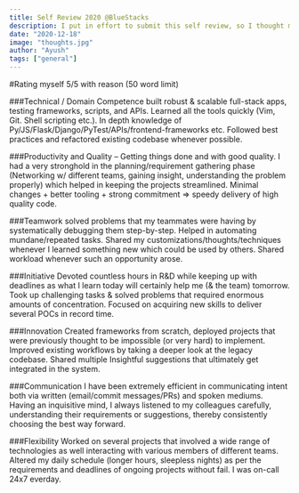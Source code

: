```yaml
---
title: Self Review 2020 @BlueStacks
description: I put in effort to submit this self review, so I thought might as well host it on the internet. What can go wrong?
date: "2020-12-18"
image: "thoughts.jpg"
author: "Ayush"
tags: ["general"]
---
```


#Rating myself 5/5 with reason (50 word limit)

###Technical / Domain Competence
built robust & scalable full-stack apps, testing frameworks, scripts, and APIs. Learned all the tools quickly (Vim, Git. Shell scripting etc.). In depth knowledge of Py/JS/Flask/Django/PyTest/APIs/frontend-frameworks etc. Followed best practices and refactored existing codebase whenever possible.

###Productivity and Quality – Getting things done and with good quality.
I had a very stronghold in the planning/requirement gathering phase (Networking w/ different teams, gaining insight, understanding the problem properly) which helped in keeping the projects streamlined. Minimal changes + better tooling + strong commitment => speedy delivery of high quality code.

###Teamwork
solved problems that my teammates were having by systematically debugging them step-by-step. Helped in automating mundane/repeated tasks. Shared my customizations/thoughts/techniques whenever I learned something new which could be used by others. Shared workload whenever such an opportunity arose.

###Initiative
Devoted countless hours in R&D while keeping up with deadlines as what I learn today will certainly help me (& the team) tomorrow. Took up challenging tasks & solved problems that required enormous amounts of concentration. Focused on acquiring new skills to deliver several POCs in record time.

###Innovation
Created frameworks from scratch, deployed projects that were previously thought to be impossible (or very hard) to implement. Improved existing workflows by taking a deeper look at the legacy codebase. Shared multiple Insightful suggestions that ultimately get integrated in the system.

###Communication
I have been extremely efficient in communicating intent both via written (email/commit messages/PRs) and spoken mediums. Having an inquisitive mind, I always listened to my colleagues carefully, understanding their requirements or suggestions, thereby consistently choosing the best way forward.

###Flexibility
Worked on several projects that involved a wide range of technologies as well interacting with various members of different teams. Altered my daily schedule (longer hours, sleepless nights) as per the requirements and deadlines of ongoing projects without fail. I was on-call 24x7 everday.
